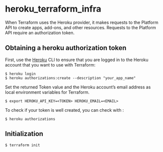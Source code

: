 # heroku_terraform_infra

When Terraform uses the Heroku provider, it makes requests to the Platform API to create apps, add-ons, and other resources.
Requests to the Platform API require an authorization token.

##  Obtaining a heroku authorization token

First, use the [Heroku](https://devcenter.heroku.com/articles/heroku-cli) CLI to ensure that you are logged in to the Heroku account that you want to use with Terraform:

``` 
$ heroku login
$ heroku authorizations:create --description "your_app_name"
```

Set the returned Token value and the Heroku account’s email address as local environment variables for Terraform.
```
$ export HEROKU_API_KEY=<TOKEN> HEROKU_EMAIL=<EMAIL>
```

To check if your token is well created, you can check with :
```
$ heroku authorizations
```
##  Initialization
```
$ terraform init
```
